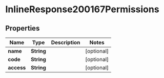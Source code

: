 

# InlineResponse200167Permissions

## Properties

Name | Type | Description | Notes
------------ | ------------- | ------------- | -------------
**name** | **String** |  |  [optional]
**code** | **String** |  |  [optional]
**access** | **String** |  |  [optional]



